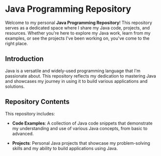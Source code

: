 # Java Programming Repository

Welcome to my personal **Java Programming Repository**! This repository serves as a dedicated space where I share my Java code, projects, and resources. Whether you're here to explore my Java work, learn from my examples, or see the projects I've been working on, you've come to the right place.

## Introduction

Java is a versatile and widely-used programming language that I'm passionate about. This repository reflects my dedication to mastering Java and showcases my journey in using it to build various applications and solutions.

## Repository Contents

This repository includes:

- **Code Examples**: A collection of Java code snippets that demonstrate my understanding and use of various Java concepts, from basic to advanced.

- **Projects**: Personal Java projects that showcase my problem-solving skills and my ability to build applications using Java.
